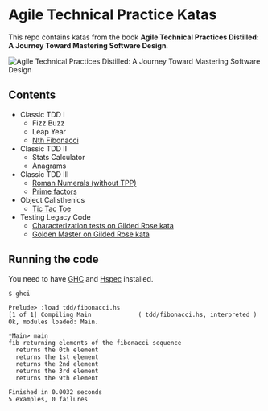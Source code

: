 # Agile Technical Practice Katas

This repo contains katas from the book **Agile Technical Practices Distilled: A Journey Toward Mastering Software Design**.

![](https://d2sofvawe08yqg.cloudfront.net/agiletechnicalpracticesdistilled/hero2x?1549503021 "Agile Technical Practices Distilled: A Journey Toward Mastering Software Design")

## Contents
- Classic TDD I
    - Fizz Buzz
    - Leap Year
    - [Nth Fibonacci](tdd/fibonacci.hs)
- Classic TDD II
    - Stats Calculator
    - Anagrams
- Classic TDD III
    - [Roman Numerals (without TPP)](tdd/romanNumerals.hs)
    - [Prime factors](tdd/primefactors.hs)
- Object Calisthenics
    - [Tic Tac Toe](calisthenics/tictactoe.hs)
- Testing Legacy Code
    - [Characterization tests on Gilded Rose kata](testingLegacyCode/gildedRose/)
    - [Golden Master on Gilded Rose kata](testingLegacyCode/gildedRose/goldenMasterTest.sh)

## Running the code
You need to have [GHC](https://www.haskell.org/downloads/) and [Hspec](https://hspec.github.io/) installed.
```
$ ghci

Prelude> :load tdd/fibonacci.hs 
[1 of 1] Compiling Main             ( tdd/fibonacci.hs, interpreted )
Ok, modules loaded: Main.

*Main> main
fib returning elements of the fibonacci sequence
  returns the 0th element
  returns the 1st element
  returns the 2nd element
  returns the 3rd element
  returns the 9th element

Finished in 0.0032 seconds
5 examples, 0 failures
```